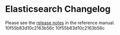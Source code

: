 # Elasticsearch Changelog

Please see the [release notes](https://www.elastic.co/guide/en/elasticsearch/reference/current/es-release-notes.html) in the reference manual.
10f55b83d10c2163b56c
10f55b83d10c2163b56c
